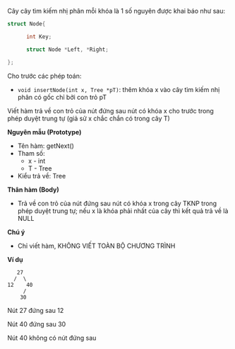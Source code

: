 Cây cây tìm kiếm nhị phân mỗi khóa là 1 số nguyên được khai báo như sau:

```c
struct Node{

      int Key;

      struct Node *Left, *Right;

};
```
Cho trước các phép toán:
- `void insertNode(int x, Tree *pT)`: thêm khóa x vào cây tìm kiếm nhị phân có gốc chỉ bởi con trỏ pT

Viết hàm trả về con trỏ của nút đứng sau nút có khóa x cho trước trong phép duyệt trung tự (giả sử x chắc chắn có trong cây T)

**Nguyên mẫu (Prototype)**
- Tên hàm: getNext()
- Tham số: 
	- x - int
	- T - Tree
- Kiểu trả về: Tree

**Thân hàm (Body)**
- Trả về con trỏ của nút đứng sau nút có khóa x trong cây TKNP trong phép duyệt trung tự; nếu x là khóa phải nhất của cây thì kết quả trả về là NULL

**Chú ý**
- Chỉ viết hàm, KHÔNG VIẾT TOÀN BỘ CHƯƠNG TRÌNH

**Ví dụ**
```
   27
  /  \
12    40
     /
    30
```
Nút  27 đứng sau 12

Nút  40 đứng sau 30

Nút 40 không có nút đứng sau
